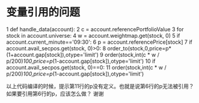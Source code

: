 # 变量引用的问题

1	def handle_data(account):
2	    c = account.referencePortfolioValue
3	    for stock in account.universe:
4	        w = account.weightmap.get(stock, 0)
5	        if account.current_minute=='09:30': 
6	            p = account.referencePrice[stock]
7	            if account.avail_secpos.get(stock, 0)>0:
8	                order_to(stock,0,price=p*(1+account.gap[stock]),otype='limit')
9	            order(stock,int(c * w / p/200)*100,price=p*(1-account.gap[stock]),otype='limit')
10	        if account.avail_secpos.get(stock, 0)==0:
11	            order(stock,int(c * w / p/200)*100,price=p*(1-account.gap[stock]),otype='limit')
            
以上代码编译的时候，提示第11行的p没有定义。也就是说第6行的p无法被引用？如果要引用第6行的p，应该怎么做？
谢谢
